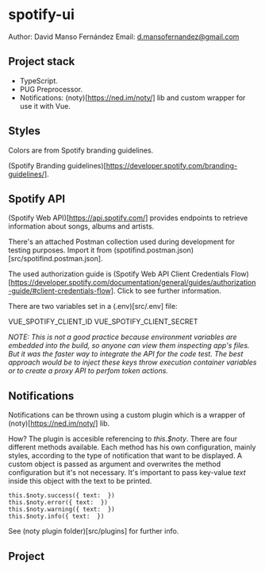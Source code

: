 # spotify-ui

Author: David Manso Fernández
Email: d.mansofernandez@gmail.com

## Project stack

- TypeScript.
- PUG Preprocessor.
- Notifications: (noty)[https://ned.im/noty/] lib and custom wrapper for use it with Vue.

## Styles

Colors are from Spotify branding guidelines.

(Spotify Branding guidelines)[https://developer.spotify.com/branding-guidelines/].


## Spotify API

(Spotify Web API)[https://api.spotify.com/] provides endpoints to retrieve information about songs, albums and artists.

There's an attached Postman collection used during development for testing purposes. Import it from (spotifind.postman.json)[src/spotifind.postman.json].

The used authorization guide is (Spotify Web API Client Credentials Flow)[https://developer.spotify.com/documentation/general/guides/authorization-guide/#client-credentials-flow]. Click to see further information.

There are two variables set in a (.env)[src/.env] file:

VUE_SPOTIFY_CLIENT_ID
VUE_SPOTIFY_CLIENT_SECRET

*NOTE: This is not a good practice because environment variables are embedded into the build, so anyone can view them inspecting app's files. But it was the faster way to integrate the API for the code test. The best approach would be to inject these keys throw execution container variables or to create a proxy API to perfom token actions.*

## Notifications

Notifications can be thrown using a custom plugin which is a wrapper of (noty)[https://ned.im/noty/] lib.

How? The plugin is accesible referencing to *this.$noty*. There are four different methods available. Each method has his
own configuration, mainly styles, according to the type of notification that want to be displayed. A custom object is passed
as argument and overwrites the method configuration but it's not necessary. It's important to pass key-value *text* inside this
object with the text to be printed.

```
this.$noty.success({ text:  })
this.$noty.error({ text:  })
this.$noty.warning({ text:  })
this.$noty.info({ text:  })
```

See (noty plugin folder)[src/plugins] for further info.

## Project
